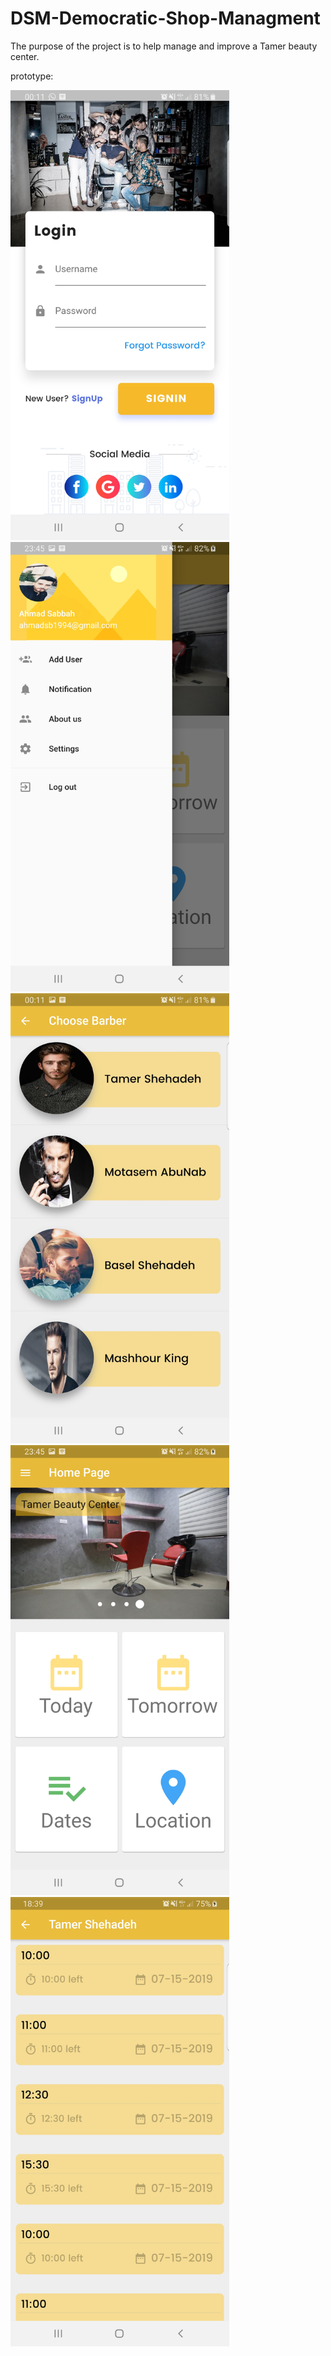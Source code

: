 # DSM-Democratic-Shop-Managment
The purpose of the project is to help manage and improve a Tamer beauty center.

prototype:

<img src="Screenshots/image1.jpg" alt="drawing" width="350"/>
<img src="Screenshots/image2.jpg" alt="drawing" width="350"/>
<img src="Screenshots/image3.jpg" alt="drawing" width="350"/>
<img src="Screenshots/image4.jpg" alt="drawing" width="350"/>
<img src="Screenshots/image5.jpg" alt="drawing" width="350"/>









